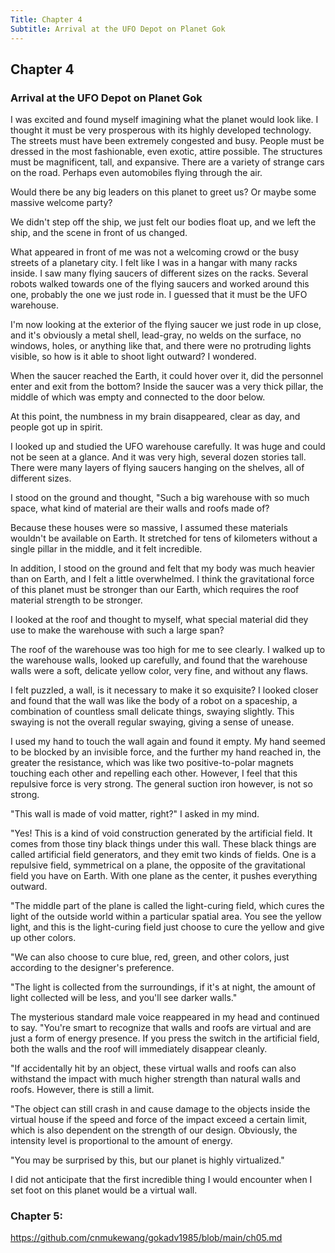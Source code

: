 ```yaml
---
Title: Chapter 4
Subtitle: Arrival at the UFO Depot on Planet Gok
---
```

## Chapter 4
### Arrival at the UFO Depot on Planet Gok
 
I was excited and found myself imagining what the planet would look like. I thought it must be very prosperous with its highly developed technology. The streets must have been extremely congested and busy. People must be dressed in the most fashionable, even exotic, attire possible. The structures must be magnificent, tall, and expansive. There are a variety of strange cars on the road. Perhaps even automobiles flying through the air.
 
Would there be any big leaders on this planet to greet us? Or maybe some massive welcome party?
 
We didn't step off the ship, we just felt our bodies float up, and we left the ship, and the scene in front of us changed.
 
What appeared in front of me was not a welcoming crowd or the busy streets of a planetary city. I felt like I was in a hangar with many racks inside. I saw many flying saucers of different sizes on the racks. Several robots walked towards one of the flying saucers and worked around this one, probably the one we just rode in. I guessed that it must be the UFO warehouse.
 
I'm now looking at the exterior of the flying saucer we just rode in up close, and it's obviously a metal shell, lead-gray, no welds on the surface, no windows, holes, or anything like that, and there were no protruding lights visible, so how is it able to shoot light outward? I wondered.
 
When the saucer reached the Earth, it could hover over it, did the personnel enter and exit from the bottom? Inside the saucer was a very thick pillar, the middle of which was empty and connected to the door below.
 
At this point, the numbness in my brain disappeared, clear as day, and people got up in spirit.
 
I looked up and studied the UFO warehouse carefully. It was huge and could not be seen at a glance. And it was very high, several dozen stories tall. There were many layers of flying saucers hanging on the shelves, all of different sizes.
 
I stood on the ground and thought, "Such a big warehouse with so much space, what kind of material are their walls and roofs made of?
 
Because these houses were so massive, I assumed these materials wouldn't be available on Earth. It stretched for tens of kilometers without a single pillar in the middle, and it felt incredible.
 
In addition, I stood on the ground and felt that my body was much heavier than on Earth, and I felt a little overwhelmed. I think the gravitational force of this planet must be stronger than our Earth, which requires the roof material strength to be stronger.
 
I looked at the roof and thought to myself, what special material did they use to make the warehouse with such a large span?
 
The roof of the warehouse was too high for me to see clearly. I walked up to the warehouse walls, looked up carefully, and found that the warehouse walls were a soft, delicate yellow color, very fine, and without any flaws.
 
I felt puzzled, a wall, is it necessary to make it so exquisite? I looked closer and found that the wall was like the body of a robot on a spaceship, a combination of countless small delicate things, swaying slightly. This swaying is not the overall regular swaying, giving a sense of unease.
 
I used my hand to touch the wall again and found it empty. My hand seemed to be blocked by an invisible force, and the further my hand reached in, the greater the resistance, which was like two positive-to-polar magnets touching each other and repelling each other. However, I feel that this repulsive force is very strong. The general suction iron however, is not so strong.
 
"This wall is made of void matter, right?" I asked in my mind.
 
"Yes! This is a kind of void construction generated by the artificial field. It comes from those tiny black things under this wall. These black things are called artificial field generators, and they emit two kinds of fields. One is a repulsive field, symmetrical on a plane, the opposite of the gravitational field you have on Earth. With one plane as the center, it pushes everything outward.
 
"The middle part of the plane is called the light-curing field, which cures the light of the outside world within a particular spatial area. You see the yellow light, and this is the light-curing field just choose to cure the yellow and give up other colors.
 
"We can also choose to cure blue, red, green, and other colors, just according to the designer's preference.
 
"The light is collected from the surroundings, if it's at night, the amount of light collected will be less, and you'll see darker walls."
 
The mysterious standard male voice reappeared in my head and continued to say.
"You're smart to recognize that walls and roofs are virtual and are just a form of energy presence. If you press the switch in the artificial field, both the walls and the roof will immediately disappear cleanly.
 
"If accidentally hit by an object, these virtual walls and roofs can also withstand the impact with much higher strength than natural walls and roofs. However, there is still a limit.
 
"The object can still crash in and cause damage to the objects inside the virtual house if the speed and force of the impact exceed a certain limit, which is also dependent on the strength of our design. Obviously, the intensity level is proportional to the amount of energy.
 
"You may be surprised by this, but our planet is highly virtualized."
 
I did not anticipate that the first incredible thing I would encounter when I set foot on this planet would be a virtual wall.

### Chapter 5:  
<https://github.com/cnmukewang/gokadv1985/blob/main/ch05.md>
